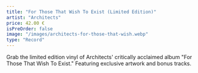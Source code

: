 ```yaml
---
title: "For Those That Wish To Exist (Limited Edition)"
artist: "Architects"
price: 42.00 €
isPreOrder: false
image: "/images/architects-for-those-that-wish.webp"
type: "Record"
---
```


Grab the limited edition vinyl of Architects' critically acclaimed album "For Those That Wish To Exist." Featuring exclusive artwork and bonus tracks.